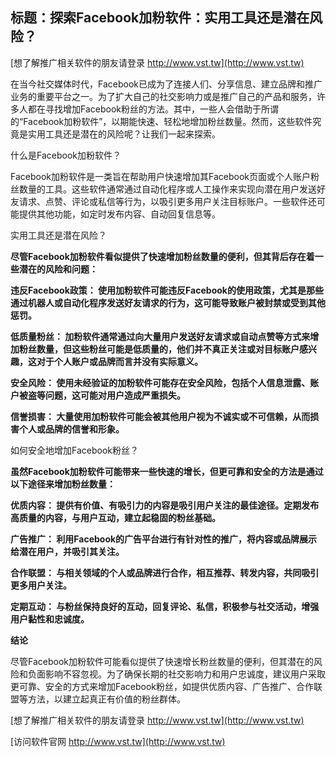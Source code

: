 ## **标题：探索Facebook加粉软件：实用工具还是潜在风险？**

[想了解推广相关软件的朋友请登录 http://www.vst.tw](http://www.vst.tw)

在当今社交媒体时代，Facebook已成为了连接人们、分享信息、建立品牌和推广业务的重要平台之一。为了扩大自己的社交影响力或是推广自己的产品和服务，许多人都在寻找增加Facebook粉丝的方法。其中，一些人会借助于所谓的“Facebook加粉软件”，以期能快速、轻松地增加粉丝数量。然而，这些软件究竟是实用工具还是潜在的风险呢？让我们一起来探索。

什么是Facebook加粉软件？

Facebook加粉软件是一类旨在帮助用户快速增加其Facebook页面或个人账户粉丝数量的工具。这些软件通常通过自动化程序或人工操作来实现向潜在用户发送好友请求、点赞、评论或私信等行为，以吸引更多用户关注目标账户。一些软件还可能提供其他功能，如定时发布内容、自动回复信息等。

实用工具还是潜在风险？

**尽管Facebook加粉软件看似提供了快速增加粉丝数量的便利，但其背后存在着一些潜在的风险和问题：**

**违反Facebook政策： 使用加粉软件可能违反Facebook的使用政策，尤其是那些通过机器人或自动化程序发送好友请求的行为，这可能导致账户被封禁或受到其他惩罚。**

**低质量粉丝： 加粉软件通常通过向大量用户发送好友请求或自动点赞等方式来增加粉丝数量，但这些粉丝可能是低质量的，他们并不真正关注或对目标账户感兴趣，这对于个人账户或品牌而言并没有实际意义。**

**安全风险： 使用未经验证的加粉软件可能存在安全风险，包括个人信息泄露、账户被盗等问题，这可能对用户造成严重损失。**

**信誉损害： 大量使用加粉软件可能会被其他用户视为不诚实或不可信赖，从而损害个人或品牌的信誉和形象。**

如何安全地增加Facebook粉丝？

**虽然Facebook加粉软件可能带来一些快速的增长，但更可靠和安全的方法是通过以下途径来增加粉丝数量：**

**优质内容： 提供有价值、有吸引力的内容是吸引用户关注的最佳途径。定期发布高质量的内容，与用户互动，建立起稳固的粉丝基础。**

**广告推广： 利用Facebook的广告平台进行有针对性的推广，将内容或品牌展示给潜在用户，并吸引其关注。**

**合作联盟： 与相关领域的个人或品牌进行合作，相互推荐、转发内容，共同吸引更多用户关注。**

**定期互动： 与粉丝保持良好的互动，回复评论、私信，积极参与社交活动，增强用户黏性和忠诚度。**

**结论**

尽管Facebook加粉软件可能看似提供了快速增长粉丝数量的便利，但其潜在的风险和负面影响不容忽视。为了确保长期的社交影响力和用户忠诚度，建议用户采取更可靠、安全的方式来增加Facebook粉丝，如提供优质内容、广告推广、合作联盟等方法，以建立起真正有价值的粉丝群体。

[想了解推广相关软件的朋友请登录 http://www.vst.tw](http://www.vst.tw)


[访问软件官网 http://www.vst.tw](http://www.vst.tw)
